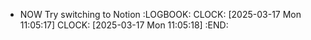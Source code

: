 - NOW Try switching to Notion
  :LOGBOOK:
  CLOCK: [2025-03-17 Mon 11:05:17]
  CLOCK: [2025-03-17 Mon 11:05:18]
  :END: